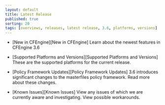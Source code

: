 ```yaml
---
layout: default
title: Latest Release
published: true
sorting: 20
tags: [overviews, releases, latest release, 3.6, platforms, versions]
---
```


* [New in CFEngine][New in CFEngine]
  Learn about the newest features in CFEngine 3.6

* [Supported Platforms and Versions][Supported Platforms and Versions]
  These are the supported platforms for the current release.

* [Policy Framework Updates][Policy Framework Updates]
  3.6 introduces significant changes to the masterfiles policy framework. Read more about these changes.

* [Known Issues][Known Issues]
  View any issues of which we are currently aware and investigating. View possible workarounds.
